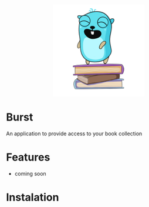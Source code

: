 <p align="center">
  <img width="250" align="center" alt="portfolio_view" src="images/logo.png">
</p>

# Burst
An application to provide access to your book collection

# Features
- coming soon

# Instalation
